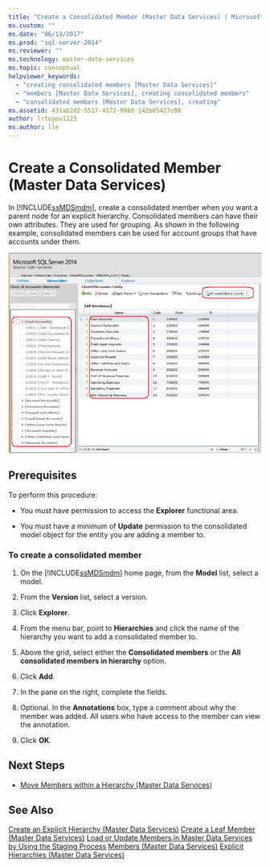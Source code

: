```yaml
---
title: "Create a Consolidated Member (Master Data Services) | Microsoft Docs"
ms.custom: ""
ms.date: "06/13/2017"
ms.prod: "sql-server-2014"
ms.reviewer: ""
ms.technology: master-data-services
ms.topic: conceptual
helpviewer_keywords: 
  - "creating consolidated members [Master Data Services]"
  - "members [Master Data Services], creating consolidated members"
  - "consolidated members [Master Data Services], creating"
ms.assetid: 431ab2d2-5517-4372-9980-142b05427c08
author: lrtoyou1223
ms.author: lle
---
```

# Create a Consolidated Member (Master Data Services)
  In [!INCLUDE[ssMDSmdm](../includes/ssmdsmdm-md.md)], create a consolidated member when you want a parent node for an explicit hierarchy. Consolidated members can have their own attributes. They are used for grouping. As shown in the following example, consolidated members can be used for account groups that have accounts under them.

 ![MDS Consolidated Members](../../2014/master-data-services/media/mds-consolidated-members.png "MDS Consolidated Members")

## Prerequisites
 To perform this procedure:

-   You must have permission to access the **Explorer** functional area.

-   You must have a minimum of **Update** permission to the consolidated model object for the entity you are adding a member to.

### To create a consolidated member

1.  On the [!INCLUDE[ssMDSmdm](../includes/ssmdsmdm-md.md)] home page, from the **Model** list, select a model.

2.  From the **Version** list, select a version.

3.  Click **Explorer**.

4.  From the menu bar, point to **Hierarchies** and click the name of the hierarchy you want to add a consolidated member to.

5.  Above the grid, select either the **Consolidated members** or the **All consolidated members in hierarchy** option.

6.  Click **Add**.

7.  In the pane on the right, complete the fields.

8.  Optional. In the **Annotations** box, type a comment about why the member was added. All users who have access to the member can view the annotation.

9. Click **OK**.

## Next Steps

-   [Move Members within a Hierarchy &#40;Master Data Services&#41;](move-members-within-a-hierarchy-master-data-services.md)

## See Also
 [Create an Explicit Hierarchy &#40;Master Data Services&#41;](../../2014/master-data-services/create-an-explicit-hierarchy-master-data-services.md) 
 [Create a Leaf Member &#40;Master Data Services&#41;](../../2014/master-data-services/create-a-leaf-member-master-data-services.md) 
 [Load or Update Members in Master Data Services by Using the Staging Process](add-update-and-delete-data-master-data-services.md) 
 [Members &#40;Master Data Services&#41;](../../2014/master-data-services/members-master-data-services.md) 
 [Explicit Hierarchies &#40;Master Data Services&#41;](../../2014/master-data-services/explicit-hierarchies-master-data-services.md)


